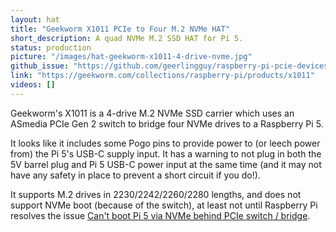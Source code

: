 ```yaml
---
layout: hat
title: "Geekworm X1011 PCIe to Four M.2 NVMe HAT"
short_description: A quad NVMe M.2 SSD HAT for Pi 5.
status: production
picture: "/images/hat-geekworm-x1011-4-drive-nvme.jpg"
github_issue: "https://github.com/geerlingguy/raspberry-pi-pcie-devices/issues/618"
link: "https://geekworm.com/collections/raspberry-pi/products/x1011"
videos: []
---
```

Geekworm's X1011 is a 4-drive M.2 NVMe SSD carrier which uses an ASmedia PCIe Gen 2 switch to bridge four NVMe drives to a Raspberry Pi 5.

It looks like it includes some Pogo pins to provide power to (or leech power from) the Pi 5's USB-C supply input. It has a warning to not plug in both the 5V barrel plug and Pi 5 USB-C power input at the same time (and it may not have any safety in place to prevent a short circuit if you do!).

It supports M.2 drives in 2230/2242/2260/2280 lengths, and does not support NVMe boot (because of the switch), at least not until Raspberry Pi resolves the issue [Can't boot Pi 5 via NVMe behind PCIe switch / bridge](https://github.com/raspberrypi/firmware/issues/1833).
